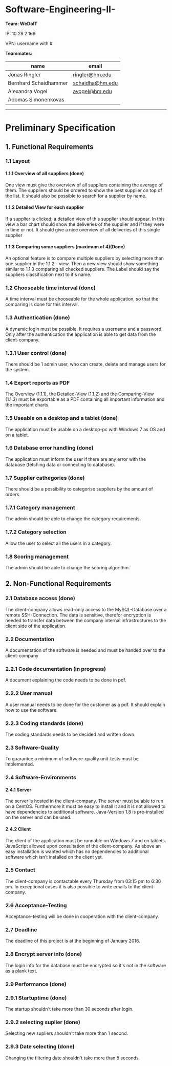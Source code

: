 # Software-Engineering-II- #
**Team: WeDoIT**

IP: 10.28.2.169

VPN: username with #

**Teammates:**

| name        | email           |
|-------------|-----------------|
|Jonas Ringler| ringler@hm.edu  |
|Bernhard Schaidhammer|schaidha@hm.edu|
|Alexandra Vogel|avogel@hm.edu|
|Adomas Simonenkovas |                 |

- - - -

# Preliminary Specification

## 1.	Functional Requirements

### 1.1	Layout

#### 1.1.1	Overview of all suppliers (done)
One view must give the overview of all suppliers containing the average of them. The suppliers should be ordered to show the best supplier on top of the list. It should also be possible to search for a supplier by name.

#### 1.1.2	Detailed View for each supplier 
If a supplier is clicked, a detailed view of this supplier should appear. In this view a bar chart should show the deliveries of the supplier and if they were in time or not. It should give a nice overview of all deliveries of this single supplier

#### 1.1.3	Comparing some suppliers (maximum of 4)(Done)
An optional feature is to compare multiple suppliers by selecting more than one supplier in the 1.1.2 - view. Then a new view should show something similar to 1.1.3 comparing all checked suppliers. The Label should say the suppliers classification next to it's name.

### 1.2	Chooseable time interval (done)
A time interval must be chooseable for the whole application, so that the comparing is done for this interval.

### 1.3	Authentication (done)
A dynamic login must be possible. It requires a username and a password. Only after the authentication the application is able to get data from the client-company.

### 1.3.1	User control (done)
There should be 1 admin user, who can create, delete and manage users for the system.

### 1.4	Export reports as PDF 
The Overview (1.1.1), the Detailed-View (1.1.2) and the Comparing-View (1.1.3) must be exportable as a PDF containing all important information and the important charts.

### 1.5	Useable on a desktop and a tablet (done)
The application must be usable on a desktop-pc with Windows 7 as OS and on a tablet.

### 1.6	Database error handling (done)
The application must inform the user if there are any error with the database (fetching data or connecting to database).

### 1.7 Supplier cathegories (done)
There should be a possibility to categorise suppliers by the amount of orders.

### 1.7.1 Category management
The admin should be able to change the category requirements.

### 1.7.2 Category selection
Allow the user to select all the users in a category.

### 1.8 Scoring management
The admin should be able to change the scoring algorithm.


## 2.	Non-Functional Requirements

### 2.1	Database access (done)
The client-company allows read-only access to the MySQL-Database over a remote SSH-Connection. The data is sensitive, therefor encryption is needed to transfer data between the company internal infrastructures to the client side of the application.

### 2.2	Documentation
A documentation of the software is needed and must be handed over to the client-company

### 2.2.1	Code documentation (in progress)
A document explaining the code needs to be done in pdf.

### 2.2.2	User manual
A user manual needs to be done for the customer as a pdf. It should explain how to use the software.

### 2.2.3	Coding standards (done)
The coding standards needs to be decided and written down.

### 2.3	Software-Quality
To guarantee a minimum of software-quality unit-tests must be implemented.

### 2.4	Software-Environments

#### 2.4.1	Server
The server is hosted in the client-company. The server must be able to run on a CentOS. Furthermore it must be easy to install it and it is not allowed to have dependencies to additional software. Java-Version 1.8 is pre-installed on the server and can be used. 

#### 2.4.2	Client
The client of the application must be runnable on Windows 7 and on tablets. JavaScript allowed upon consultation of the client-company. As above an easy installation is wanted which has no dependencies to additional software which isn’t installed on the client yet.

### 2.5	Contact
The client-company is contactable every Thursday from 03:15 pm to 6:30 pm. In exceptional cases it is also possible to write emails to the client-company.

### 2.6	Acceptance-Testing
Acceptance-testing will be done in cooperation with the client-company.

### 2.7	Deadline
The deadline of this project is at the beginning of January 2016.

### 2.8	Encrypt server info (done)
The login info for the database must be encrypted so it's not in the software as a plank text.

### 2.9 Performance (done)

### 2.9.1 Startuptime (done)
The startup shouldn't take more than 30 seconds after login.

### 2.9.2 selecting suplier (done)
Selecting new supliers shouldn't take more than 1 second.

### 2.9.3 Date selecting (done)
Changing the filtering date shouldn't take more than 5 seconds.


